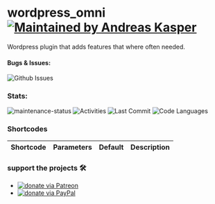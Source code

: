 # wordpress_omni [![Maintained by Andreas Kasper](https://img.shields.io/badge/Maintained%20by-Andreas%20Kasper-blue.svg?longCache=true&style=for-the-badge)](https://github.com/AndreasKasper)
Wordpress plugin that adds features that where often needed.

#### Bugs & Issues:
![Github Issues](https://img.shields.io/github/issues/andreaskasper/wordpress_omni.svg)

### Stats:
![maintenance-status](https://img.shields.io/badge/maintenance-actively--developed-brightgreen.svg)
![Activities](https://img.shields.io/github/commit-activity/m/andreaskasper/wordpress_omni.svg)
![Last Commit](https://img.shields.io/github/last-commit/andreaskasper/wordpress_omni.svg)
![Code Languages](https://img.shields.io/github/languages/top/andreaskasper/wordpress_omni.svg)

### Shortcodes
| Shortcode             | Parameters | Default | Description                                                        |
|:---------------------:|:----------:|:-------:|:------------------------------------------------------------------ |

### support the projects :hammer_and_wrench:
* [![donate via Patreon](https://img.shields.io/badge/Donate-Patreon-green.svg)](https://www.patreon.com/AndreasKasper)
* [![donate via PayPal](https://img.shields.io/badge/Donate-PayPal-green.svg)](https://www.paypal.me/AndreasKasper)
